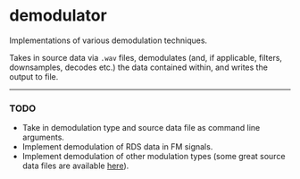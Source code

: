 # demodulator
Implementations of various demodulation techniques.

Takes in source data via `.wav` files, demodulates (and, if applicable, filters, downsamples, decodes etc.) the data contained within, and writes the output to file.

-----------------------------------------------------------

### TODO
- Take in demodulation type and source data file as command line arguments.
- Implement demodulation of RDS data in FM signals.
- Implement demodulation of other modulation types (some great source data files are available [here](https://www.sdrplay.com/iq-demo-files/)).
